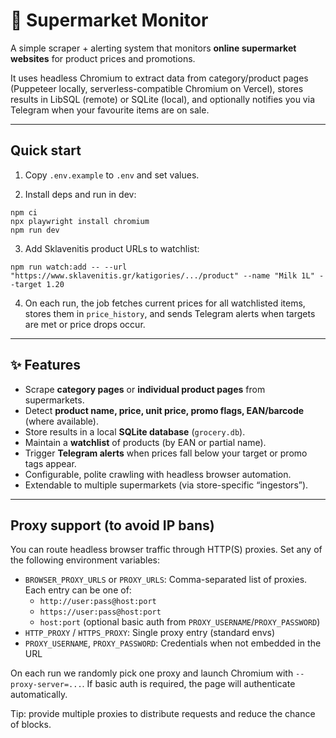 # 🛒 Supermarket Monitor

A simple scraper + alerting system that monitors **online supermarket websites** for product prices and promotions.  

It uses headless Chromium to extract data from category/product pages (Puppeteer locally, serverless-compatible Chromium on Vercel), stores results in LibSQL (remote) or SQLite (local), and optionally notifies you via Telegram when your favourite items are on sale.

---
## Quick start

1) Copy `.env.example` to `.env` and set values.

2) Install deps and run in dev:

```
npm ci
npx playwright install chromium
npm run dev
```

3) Add Sklavenitis product URLs to watchlist:

```
npm run watch:add -- --url "https://www.sklavenitis.gr/katigories/.../product" --name "Milk 1L" --target 1.20
```

4) On each run, the job fetches current prices for all watchlisted items, stores them in `price_history`, and sends Telegram alerts when targets are met or price drops occur.

---


## ✨ Features
- Scrape **category pages** or **individual product pages** from supermarkets.
- Detect **product name, price, unit price, promo flags, EAN/barcode** (where available).
- Store results in a local **SQLite database** (`grocery.db`).
- Maintain a **watchlist** of products (by EAN or partial name).
- Trigger **Telegram alerts** when prices fall below your target or promo tags appear.
- Configurable, polite crawling with headless browser automation.
- Extendable to multiple supermarkets (via store-specific “ingestors”).

---

## Proxy support (to avoid IP bans)

You can route headless browser traffic through HTTP(S) proxies. Set any of the following environment variables:

- `BROWSER_PROXY_URLS` or `PROXY_URLS`: Comma-separated list of proxies. Each entry can be one of:
  - `http://user:pass@host:port`
  - `https://user:pass@host:port`
  - `host:port` (optional basic auth from `PROXY_USERNAME`/`PROXY_PASSWORD`)
- `HTTP_PROXY` / `HTTPS_PROXY`: Single proxy entry (standard envs)
- `PROXY_USERNAME`, `PROXY_PASSWORD`: Credentials when not embedded in the URL

On each run we randomly pick one proxy and launch Chromium with `--proxy-server=...`. If basic auth is required, the page will authenticate automatically.

Tip: provide multiple proxies to distribute requests and reduce the chance of blocks.

